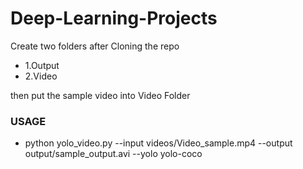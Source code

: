 # Deep-Learning-Projects

Create two folders after Cloning the repo

* 1.Output
* 2.Video

then put the sample video into Video Folder

### USAGE
* python yolo_video.py --input videos/Video_sample.mp4 --output output/sample_output.avi --yolo yolo-coco
